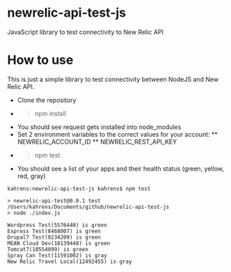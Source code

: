 # newrelic-api-test-js
JavaScript library to test connectivity to New Relic API

# How to use
This is just a simple library to test connectivity between NodeJS and New Relic API.
* Clone the repository
* > npm install
* You should see request gets installed into node_modules
* Set 2 environment variables to the correct values for your account:
** NEWRELIC_ACCOUNT_ID
** NEWRELIC_REST_API_KEY
* > npm test
* You should see a list of your apps and their health status (green, yellow, red, gray)

```
kahrens:newrelic-api-test-js kahrens$ npm test

> newrelic-api-test@0.0.1 test /Users/kahrens/Documents/github/newrelic-api-test-js
> node ./index.js

Wordpress Test(5576440) is green
Express Test(8468007) is green
Drupal7 Test(9234209) is green
MEAN Cloud Dev(10139448) is green
Tomcat7(10554099) is green
Spray Can Test(11591002) is gray
New Relic Travel Local(12492455) is gray
```